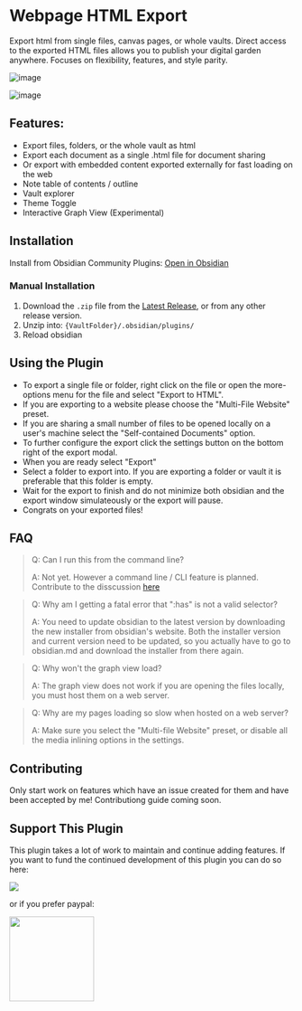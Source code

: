 # Webpage HTML Export

Export html from single files, canvas pages, or whole vaults. Direct access to the exported HTML files allows you to publish your digital garden anywhere. Focuses on flexibility, features, and style parity.

![image](https://github.com/KosmosisDire/obsidian-webpage-export/assets/39423700/bbb97fda-7a11-4b47-9e54-efc5e907d51f)

![image](https://github.com/KosmosisDire/obsidian-webpage-export/assets/39423700/0079b11a-45c1-4c36-a6d5-bad5bc229905)


## Features:
- Export files, folders, or the whole vault as html
- Export each document as a single .html file for document sharing
- Or export with embedded content exported externally for fast loading on the web
- Note table of contents / outline
- Vault explorer
- Theme Toggle
- Interactive Graph View (Experimental)

## Installation

Install from Obsidian Community Plugins: [Open in Obsidian](https://obsidian.md/plugins?id=webpage-html-export)

### Manual Installation

1. Download the `.zip` file from the [Latest Release](https://github.com/KosmosisDire/obsidian-webpage-export/releases/latest), or from any other release version.
2. Unzip into: `{VaultFolder}/.obsidian/plugins/`
3. Reload obsidian

## Using the Plugin
- To export a single file or folder, right click on the file or open the more-options menu for the file and select "Export to HTML".
- If you are exporting to a website please choose the "Multi-File Website" preset.
- If you are sharing a small number of files to be opened locally on a user's machine select the "Self-contained Documents" option.
- To further configure the export click the settings button on the bottom right of the export modal.
- When you are ready select "Export"
- Select a folder to export into. If you are exporting a folder or vault it is preferable that this folder is empty.
- Wait for the export to finish and do not minimize both obsidian and the export window simulateously or the export will pause.
- Congrats on your exported files!

## FAQ

> Q: Can I run this from the command line?
>
> A: Not yet. However a command line / CLI feature is planned. Contribute to the disscussion [here](https://github.com/KosmosisDire/obsidian-webpage-export/issues/49)

> Q: Why am I getting a fatal error that ":has" is not a valid selector?
> 
> A: You need to update obsidian to the latest version by downloading the new installer from obsidian's website. Both the installer version and current version need to be updated, so you actually have to go to obsidian.md and download the installer from there again.

> Q: Why won't the graph view load?
> 
> A: The graph view does not work if you are opening the files locally, you must host them on a web server.

> Q: Why are my pages loading so slow when hosted on a web server?
> 
> A: Make sure you select the "Multi-file Website" preset, or disable all the media inlining options in the settings.

## Contributing

Only start work on features which have an issue created for them and have been accepted by me!
Contributiong guide coming soon.

## Support This Plugin

This plugin takes a lot of work to maintain and continue adding features. If you want to fund the continued development of this plugin you can do so here:

<a href="https://www.buymeacoffee.com/nathangeorge"><img src="https://img.buymeacoffee.com/button-api/?text=Buy me a coffee&emoji=&slug=nathangeorge&button_colour=6a8695&font_colour=ffffff&font_family=Poppins&outline_colour=000000&coffee_colour=FFDD00"></a>

or if you prefer paypal: 

<a href="https://www.paypal.com/donate/?business=HHQBAXQQXT84Q&no_recurring=0&item_name=Hey+%F0%9F%91%8B+I+am+a+Computer+Science+student+working+on+obsidian+plugins.+Thanks+for+your+support%21&currency_code=USD"><img src="https://pics.paypal.com/00/s/MGNjZDA4MDItYzk3MC00NTQ1LTg4ZDAtMzM5MTc4ZmFlMGIy/file.PNG" style="width: 150px;"></a>
